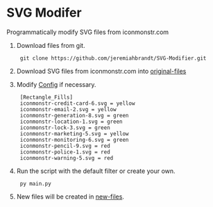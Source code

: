 # SVG Modifer
Programmatically modify SVG files from iconmonstr.com

1. Download files from git.

        git clone https://github.com/jeremiahbrandt/SVG-Modifier.git

1. Download SVG files from iconmonstr.com into [original-files](original-files)

1. Modify [Config](config.ini) if necessary.

        [Rectangle_Fills]
        iconmonstr-credit-card-6.svg = yellow
        iconmonstr-email-2.svg = yellow
        iconmonstr-generation-8.svg = green
        iconmonstr-location-1.svg = green
        iconmonstr-lock-3.svg = green
        iconmonstr-marketing-5.svg = yellow
        iconmonstr-monitoring-6.svg = green
        iconmonstr-pencil-9.svg = red
        iconmonstr-police-1.svg = red
        iconmonstr-warning-5.svg = red

1. Run the script with the default filter or create your own.

        py main.py

1. New files will be created in [new-files](new-files).
